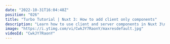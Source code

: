 ```yaml
---
date: "2022-10-31T16:04:48Z"
position: "026"
title: "Turbo Tutorial | Nuxt 3: How to add client only components"
description: "Learn how to use client and server components in Nuxt 3\n\nFind the code for this tutorial here: https://github.com/Turbo-Tutorials/Nuxt3-turbos/tree/main/nuxt3-clientside-serverside-components\nVisit https://turbo-tutorials.dev/tutorials/nuxt-3-how-to-add-client-only-components/ for more info.\n\nBrowse more tutorials here: https://turbo-tutorials.dev"
image: "https://i.ytimg.com/vi/CwkJY7RaonY/maxresdefault.jpg"
videoId: "CwkJY7RaonY"
---
```


